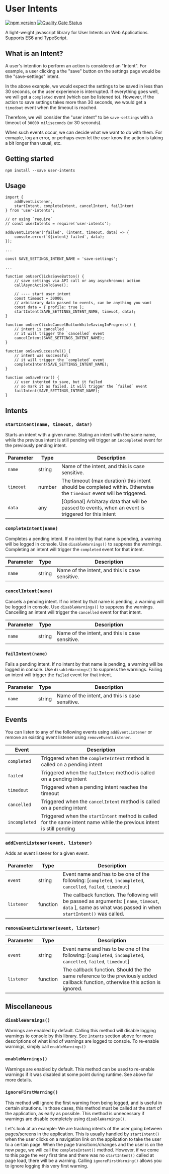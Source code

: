 # User Intents

[![npm version](https://badge.fury.io/js/user-intents.svg)](https://badge.fury.io/js/user-intents) [![Quality Gate Status](https://sonarcloud.io/api/project_badges/measure?project=pureartisan_user-intents&metric=alert_status)](https://sonarcloud.io/dashboard?id=pureartisan_user-intents)

A light-weight javascript library for User Intents on Web Applications. Supports ES6 and TypeScript.

## What is an Intent?

A user's intention to perform an action is considered an "Intent". For example, a user clicking a the "save" button on the settings page would be the "save-settings" intent.

In the above example, we would expect the settings to be saved in less than 30 seconds, or the user experience is interrupted. If everything goes well, we will get a `completed` event (which can be listened to). However, if the action to save settings takes more than 30 seconds, we would get a `timedout` event when the timeout is reached.

Therefore, we will consider the "user intent" to be `save-settings` with a timeout of `30000 miliseconds` (or 30 seconds).

When such events occur, we can decide what we want to do with them. For exmaple, log an error, or perhaps even let the user know the action is taking a bit longer than usual, etc.

## Getting started

```
npm install --save user-intents
```

## Usage

```
import {
    addEventListener,
    startIntent, completeIntent, cancelIntent, failIntent
} from 'user-intents';

// or using `require`
// const userIntents = require('user-intents');

addEventListener('failed', (intent, timeout, data) => {
    console.error(`${intent} failed`, data);
});

...

const SAVE_SETTINGS_INTENT_NAME = 'save-settings';

...

function onUserClicksSaveButton() {
    // save settings via API call or any asynchronous action
    callAsyncActionToSave();

    // ---- start user intent
    const timeuot = 30000;
    // arbitarary data passed to events, can be anything you want
    const data = { profile: true };
    startIntent(SAVE_SETTINGS_INTENT_NAME, timeuot, data);
}

function onUserClicksCancelButtonWhileSavingInProgress() {
    // intent is cancelled
    // it will trigger the `cancelled` event
    cancelIntent(SAVE_SETTINGS_INTENT_NAME);
}

function onSaveSuccessful() {
    // intent was successful
    // it will trigger the `completed` event
    completeIntent(SAVE_SETTINGS_INTENT_NAME);
}

function onSaveError() {
    // user intented to save, but it failed
    // so mark it as failed, it will trigger the `failed` event
    failIntent(SAVE_SETTINGS_INTENT_NAME);
}

```

## Intents

### `startIntent(name, timeout, data?)`

Starts an intent with a given name. Stating an intent with the same name, while the previous intent is still pending will trigger an `incompleted` event for the previously pending intent.

| Parameter | Type | Description |
|-----------|--------|----------------------------------------------------------------------------------------------------------------------|
| `name` | string | Name of the intent, and this is case sensitive. |
| `timeout` | number | The timeout (max duration) this intent should be completed within. Otherwise the `timedout` event will be triggered. |
| `data` | any | [Optional] Arbitaray data that will be passed to events, when an event is triggered for this intent |

### `completeIntent(name)`

Completes a pending intent. If no intent by that name is pending, a warning will be logged in console. Use `disableWarnings()` to suppress the warnings. Completing an intent will trigger the `completed` event for that intent.

| Parameter | Type | Description |
|-----------|--------|----------------------------------------------------------------------------------------------------------------------|
| `name` | string | Name of the intent, and this is case sensitive. |

### `cancelIntent(name)`

Cancels a pending intent. If no intent by that name is pending, a warning will be logged in console. Use `disableWarnings()` to suppress the warnings. Cancelling an intent will trigger the `cancelled` event for that intent.

| Parameter | Type | Description |
|-----------|--------|----------------------------------------------------------------------------------------------------------------------|
| `name` | string | Name of the intent, and this is case sensitive. |

### `failIntent(name)`

Fails a pending intent. If no intent by that name is pending, a warning will be logged in console. Use `disableWarnings()` to suppress the warnings. Failing an intent will trigger the `failed` event for that intent.

| Parameter | Type | Description |
|-----------|--------|----------------------------------------------------------------------------------------------------------------------|
| `name` | string | Name of the intent, and this is case sensitive. |


## Events

You can listen to any of the following events using `addEventListener` or remove an existing event listener using `removeEventListener`.

| Event         | Description |
|---------------|-------------|
| `completed`   | Triggered when the `completeIntent` method is called on a pending intent |
| `failed`      | Triggered when the `failIntent` method is called on a pending intent |
| `timedout`    | Triggered when a pending intent reaches the timeout |
| `cancelled`   | Triggered when the `cancelIntent` method is called on a pending intent |
| `incompleted` | Triggered when the `startIntent` method is called for the same intent name while the previous intent is still pending |

### `addEventListener(event, listener)`

Adds an event listener for a given event.

| Parameter | Type | Description |
|------------|----------|--------------------------------------------------------------------------------------------------------------------------------------------------------------|
| `event` | string | Event name and has to be one of the following: [`completed`, `incompleted`, `cancelled`, `failed`, `timedout`] |
| `listener` | function | The callback function. The following will be passed as arguments: [ `name`, `timeout`, `data` ], same as what was passed in when `startIntent()` was called. |


### `removeEventListener(event, listener)`

| Parameter | Type | Description |
|------------|----------|--------------------------------------------------------------------------------------------------------------------------------------------------------------|
| `event` | string | Event name and has to be one of the following: [`completed`, `incompleted`, `cancelled`, `failed`, `timedout`] |
| `listener` | function | The callback function. Should the the same reference to the previously added callback function, otherwise this action is ignored. |

## Miscellaneous

### `disableWarnings()`

Warnings are enabled by default. Calling this method will disable logging warnings to console by this library. See `Intents` section above for more descriptions of what kind of warnings are logged to console. To re-enable warnings, simply call `enableWarnings()`

### `enableWarnings()`

Warnings are enabled by default. This method can be used to re-enable warnings if it was disabled at some point during runtime. See above for more details.

### `ignoreFirstWarning()`

This method will ignore the first warning from being logged, and is useful in certain sitautions. In those cases, this method must be called at the start of the application, as early as possible. This method is unnecessary if warnings are disable completely using `disableWarnings()`.

Let's look at an example:
We are tracking intents of the user going between pages/screens in the application. This is usually handled by `startIntent()` when the user clicks on a navigation link on the application to take the user to a certain page. When the page transitions/changes and the user is on the new page, we will call the `completeIntent()` method. However, if we come to this page the very first time and there was no `startIntent()` called at page load, there will be a warning. Calling `ignoreFirstWarning()` allows you to ignore logging this very first warning.
